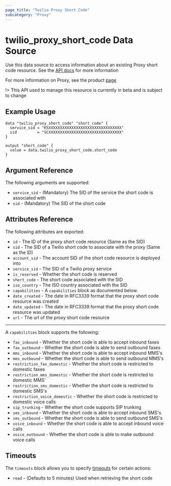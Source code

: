 ```yaml
---
page_title: "Twilio Proxy Short Code"
subcategory: "Proxy"
---
```


# twilio_proxy_short_code Data Source

Use this data source to access information about an existing Proxy short code resource. See the [API docs](https://www.twilio.com/docs/proxy/api/short-code) for more information

For more information on Proxy, see the product [page](https://www.twilio.com/docs/proxy)

!> This API used to manage this resource is currently in beta and is subject to change

## Example Usage

```hcl
data "twilio_proxy_short_code" "short_code" {
  service_sid = "KSXXXXXXXXXXXXXXXXXXXXXXXXXXXXXXXX"
  sid         = "SCXXXXXXXXXXXXXXXXXXXXXXXXXXXXXXXX"
}

output "short_code" {
  value = data.twilio_proxy_short_code.short_code
}
```

## Argument Reference

The following arguments are supported:

- `service_sid` - (Mandatory) The SID of the service the short code is associated with
- `sid` - (Mandatory) The SID of the short code

## Attributes Reference

The following attributes are exported:

- `id` - The ID of the proxy short code resource (Same as the SID)
- `sid` - The SID of a Twilio short code to associate with the proxy (Same as the ID)
- `account_sid` - The account SID of the short code resource is deployed into
- `service_sid` - The SID of a Twilio proxy service
- `is_reserved` - Whether the short code is reserved
- `short_code` - The short code associated with the SID
- `iso_country` - The ISO country associated with the SID
- `capabilities` - A `capabilities` block as documented below.
- `date_created` - The date in RFC3339 format that the proxy short code resource was created
- `date_updated` - The date in RFC3339 format that the proxy short code resource was updated
- `url` - The url of the proxy short code resource

---

A `capabilities` block supports the following:

- `fax_inbound` - Whether the short code is able to accept inbound faxes
- `fax_outbound` - Whether the short code is able to send outbound faxes
- `mms_inbound` - Whether the short code is able to accept inbound MMS's
- `mms_outbound` - Whether the short code is able to send outbound MMS's
- `restriction_fax_domestic` - Whether the short code is restricted to domestic faxes
- `restriction_mms_domestic` - Whether the short code is restricted to domestic MMS'
- `restriction_sms_domestic` - Whether the short code is restricted to domestic SMS's
- `restriction_voice_domestic` - Whether the short code is restricted to domestic voice calls
- `sip_trunking` - Whether the short code supports SIP trunking
- `sms_inbound` - Whether the short code is able to accept inbound SMS's
- `sms_outbound` - Whether the short code is able to send outbound SMS's
- `voice_inbound` - Whether the short code is able to accept inbound voice calls
- `voice_outbound` - Whether the short code is able to make outbound voice calls

## Timeouts

The `timeouts` block allows you to specify [timeouts](https://www.terraform.io/docs/configuration/resources.html#timeouts) for certain actions:

- `read` - (Defaults to 5 minutes) Used when retrieving the short code
